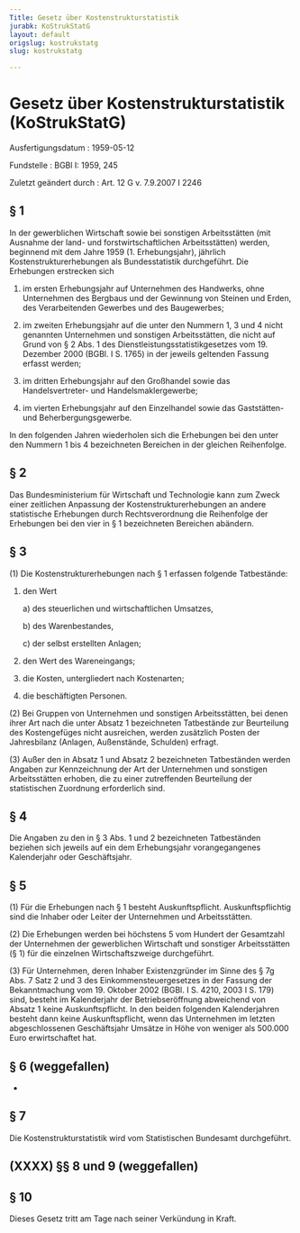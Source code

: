 ```yaml
---
Title: Gesetz über Kostenstrukturstatistik
jurabk: KoStrukStatG
layout: default
origslug: kostrukstatg
slug: kostrukstatg

---
```


# Gesetz über Kostenstrukturstatistik (KoStrukStatG)

Ausfertigungsdatum
:   1959-05-12

Fundstelle
:   BGBl I: 1959, 245

Zuletzt geändert durch
:   Art. 12 G v. 7.9.2007 I 2246

## § 1

In der gewerblichen Wirtschaft sowie bei sonstigen Arbeitsstätten (mit
Ausnahme der land- und forstwirtschaftlichen Arbeitsstätten) werden,
beginnend mit dem Jahre 1959 (1. Erhebungsjahr), jährlich
Kostenstrukturerhebungen als Bundesstatistik durchgeführt. Die
Erhebungen erstrecken sich

1.  im ersten Erhebungsjahr auf Unternehmen des Handwerks, ohne
    Unternehmen des Bergbaus und der Gewinnung von Steinen und Erden, des
    Verarbeitenden Gewerbes und des Baugewerbes;


2.  im zweiten Erhebungsjahr auf die unter den Nummern 1, 3 und 4 nicht
    genannten Unternehmen und sonstigen Arbeitsstätten, die nicht auf
    Grund von § 2 Abs. 1 des Dienstleistungsstatistikgesetzes vom 19.
    Dezember 2000 (BGBl. I S. 1765) in der jeweils geltenden Fassung
    erfasst werden;


3.  im dritten Erhebungsjahr auf den Großhandel sowie das
    Handelsvertreter- und Handelsmaklergewerbe;


4.  im vierten Erhebungsjahr auf den Einzelhandel sowie das Gaststätten-
    und Beherbergungsgewerbe.



In den folgenden Jahren wiederholen sich die Erhebungen bei den unter
den Nummern 1 bis 4 bezeichneten Bereichen in der gleichen
Reihenfolge.

## § 2

Das Bundesministerium für Wirtschaft und Technologie kann zum Zweck
einer zeitlichen Anpassung der Kostenstrukturerhebungen an andere
statistische Erhebungen durch Rechtsverordnung die Reihenfolge der
Erhebungen bei den vier in § 1 bezeichneten Bereichen abändern.

## § 3

(1) Die Kostenstrukturerhebungen nach § 1 erfassen folgende
Tatbestände:

1.  den Wert

    a)  des steuerlichen und wirtschaftlichen Umsatzes,


    b)  des Warenbestandes,


    c)  der selbst erstellten Anlagen;





2.  den Wert des Wareneingangs;


3.  die Kosten, untergliedert nach Kostenarten;


4.  die beschäftigten Personen.




(2) Bei Gruppen von Unternehmen und sonstigen Arbeitsstätten, bei
denen ihrer Art nach die unter Absatz 1 bezeichneten Tatbestände zur
Beurteilung des Kostengefüges nicht ausreichen, werden zusätzlich
Posten der Jahresbilanz (Anlagen, Außenstände, Schulden) erfragt.

(3) Außer den in Absatz 1 und Absatz 2 bezeichneten Tatbeständen
werden Angaben zur Kennzeichnung der Art der Unternehmen und sonstigen
Arbeitsstätten erhoben, die zu einer zutreffenden Beurteilung der
statistischen Zuordnung erforderlich sind.

## § 4

Die Angaben zu den in § 3 Abs. 1 und 2 bezeichneten Tatbeständen
beziehen sich jeweils auf ein dem Erhebungsjahr vorangegangenes
Kalenderjahr oder Geschäftsjahr.

## § 5

(1) Für die Erhebungen nach § 1 besteht Auskunftspflicht.
Auskunftspflichtig sind die Inhaber oder Leiter der Unternehmen und
Arbeitsstätten.

(2) Die Erhebungen werden bei höchstens 5 vom Hundert der Gesamtzahl
der Unternehmen der gewerblichen Wirtschaft und sonstiger
Arbeitsstätten (§ 1) für  die einzelnen Wirtschaftszweige
durchgeführt.

(3) Für Unternehmen, deren Inhaber Existenzgründer im Sinne des § 7g
Abs. 7 Satz 2 und 3 des Einkommensteuergesetzes in der Fassung der
Bekanntmachung vom  19. Oktober 2002 (BGBl. I S. 4210, 2003 I S. 179)
sind, besteht im Kalenderjahr der Betriebseröffnung abweichend von
Absatz 1 keine Auskunftspflicht. In den beiden folgenden
Kalenderjahren besteht dann keine Auskunftspflicht, wenn das
Unternehmen im letzten abgeschlossenen Geschäftsjahr Umsätze in Höhe
von weniger als 500.000 Euro erwirtschaftet hat.

## § 6 (weggefallen)

-

## § 7

Die Kostenstrukturstatistik wird vom Statistischen Bundesamt
durchgeführt.

## (XXXX) §§ 8 und 9 (weggefallen)

## § 10

Dieses Gesetz tritt am Tage nach seiner Verkündung in Kraft.

